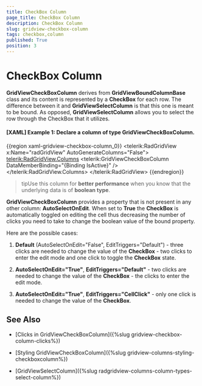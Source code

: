 ```yaml
---
title: CheckBox Column
page_title: CheckBox Column
description: CheckBox Column
slug: gridview-checkbox-column
tags: checkbox,column
published: True
position: 3
---
```


# CheckBox Column

__GridViewCheckBoxColumn__ derives from __GridViewBoundColumnBase__ class and its content is represented by a __CheckBox__ for each row. The difference between it and __GridViewSelectColumn__ is that this one is meant to be bound. As opposed, __GridViewSelectColumn__ allows you to select the row through the CheckBox that it utilizes.

#### __[XAML] Example 1: Declare a column of type GridViewCheckBoxColumn.__

{{region xaml-gridview-checkbox-column_0}}
	<telerik:RadGridView x:Name="radGridView"
	                AutoGenerateColumns="False">
	    <telerik:RadGridView.Columns>
	        <telerik:GridViewCheckBoxColumn DataMemberBinding="{Binding IsActive}" />
	    </telerik:RadGridView.Columns>
	</telerik:RadGridView>
{{endregion}}


>tipUse this column for __better performance__ when you know that the underlying data is of __boolean type__.

__GridViewCheckBoxColumn__ provides a property that is not present in any other column: __AutoSelectOnEdit__. When set to __True__ the __CheckBox__ is automatically toggled on editing the cell thus decreasing the number of clicks you need to take to change the boolean value of the bound property. 

Here are the possible cases:

1. __Default__ (AutoSelectOnEdit="False", EditTriggers="Default") - three clicks are needed to change the value of the __CheckBox__ - two clicks to enter the edit mode and one click to toggle the __CheckBox__ state.

2. __AutoSelectOnEdit="True"__, __EditTriggers="Default"__ - two clicks are needed to change the value of the __CheckBox__ - the clicks to enter the edit mode.

3. __AutoSelectOnEdit="True"__, __EditTriggers="CellClick"__ - only one click is needed to change the value of the __CheckBox__. 

## See Also

 * [Clicks in GridViewCheckBoxColumn]({%slug gridview-checkbox-column-clicks%}) 

 * [Styling GridViewCheckBoxColumn]({%slug gridview-columns-styling-checkboxcolumn%})

 * [GridViewSelectColumn]({%slug radgridview-columns-column-types-select-column%})
